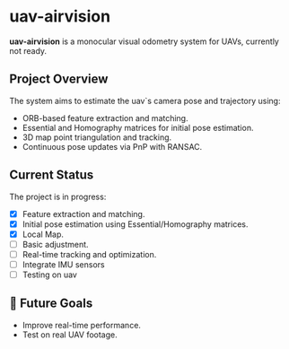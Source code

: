 # uav-airvision

**uav-airvision** is a monocular visual odometry system for UAVs, currently not ready.

## Project Overview
The system aims to estimate the uav`s camera pose and trajectory using:
- ORB-based feature extraction and matching.
- Essential and Homography matrices for initial pose estimation.
- 3D map point triangulation and tracking.
- Continuous pose updates via PnP with RANSAC.

## Current Status
The project is in progress:
- [x] Feature extraction and matching.
- [x] Initial pose estimation using Essential/Homography matrices.
- [x] Local Map.
- [ ] Basic adjustment.
- [ ] Real-time tracking and optimization.
- [ ] Integrate IMU sensors
- [ ] Testing on uav

## 🔮 Future Goals
- Improve real-time performance.
- Test on real UAV footage.
